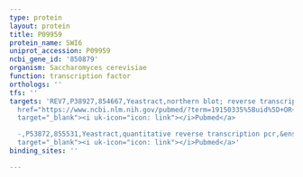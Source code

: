 ```yaml
---
type: protein
layout: protein
title: P09959
protein_name: SWI6
uniprot_accession: P09959
ncbi_gene_id: '850879'
organism: Saccharomyces cerevisiae
function: transcription factor
orthologs: ''
tfs: ''
targets: 'REV7,P38927,854667,Yeastract,northern blot; reverse transcription pcr,&ensp;<a
  href="https://www.ncbi.nlm.nih.gov/pubmed/?term=19150335%5Buid%5D+OR+24170807%5Buid%5D"
  target="_blank"><i uk-icon="icon: link"></i>Pubmed</a>

  -,P53872,855531,Yeastract,quantitative reverse transcription pcr,&ensp;<a href="https://www.ncbi.nlm.nih.gov/pubmed/?term=24170807%5Buid%5D+OR+24378717%5Buid%5D"
  target="_blank"><i uk-icon="icon: link"></i>Pubmed</a>'
binding_sites: ''

---
```

